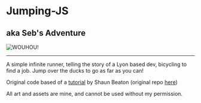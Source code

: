 # Jumping-JS 
## aka Seb's Adventure
![WOUHOU!](https://i.imgur.com/2GzErVe.gif)
***

A simple infinite runner, telling the story of a Lyon based dev, bicycling to find a job. Jump over the ducks to go as far as you can!

Original code based of a [tutorial](https://www.youtube.com/c/KnifeCircus) by Shaun Beaton (original repo [here](https://github.com/Beat0154/easiest-game-ever))

All art and assets are mine, and cannot be used without my permission.
